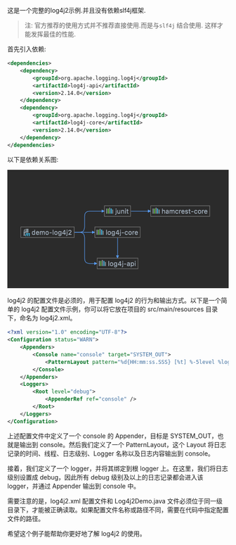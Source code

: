 这是一个完整的log4j2示例.并且没有依赖slf4j框架.

> 注: 官方推荐的使用方式并不推荐直接使用.而是与`slf4j` 结合使用. 这样才能发挥最佳的性能.

首先引入依赖:

```xml
<dependencies>
    <dependency>
        <groupId>org.apache.logging.log4j</groupId>
        <artifactId>log4j-api</artifactId>
        <version>2.14.0</version>
    </dependency>
    <dependency>
        <groupId>org.apache.logging.log4j</groupId>
        <artifactId>log4j-core</artifactId>
        <version>2.14.0</version>
    </dependency>
</dependencies>
```

以下是依赖关系图:

![](log4j2-maven-dep.png)

log4j2 的配置文件是必须的，用于配置 log4j2 的行为和输出方式。以下是一个简单的 log4j2 配置文件示例，你可以将它放在项目的 src/main/resources 目录下，命名为 log4j2.xml。

```xml
<?xml version="1.0" encoding="UTF-8"?>
<Configuration status="WARN">
    <Appenders>
        <Console name="console" target="SYSTEM_OUT">
            <PatternLayout pattern="%d{HH:mm:ss.SSS} [%t] %-5level %logger{36} - %msg%n" />
        </Console>
    </Appenders>
    <Loggers>
        <Root level="debug">
            <AppenderRef ref="console" />
        </Root>
    </Loggers>
</Configuration>
```


上述配置文件中定义了一个 console 的 Appender，目标是 SYSTEM_OUT，也就是输出到 console。然后我们定义了一个 PatternLayout，这个 Layout 将日志记录的时间、线程、日志级别、Logger 名称以及日志内容输出到 console。

接着，我们定义了一个 logger，并将其绑定到根 logger 上。在这里，我们将日志级别设置成 debug，因此所有 debug 级别及以上的日志记录都会进入该 logger，并通过 Appender 输出到 console 中。

需要注意的是，log4j2.xml 配置文件和 Log4j2Demo.java 文件必须位于同一级目录下，才能被正确读取。如果配置文件名称或路径不同，需要在代码中指定配置文件的路径。

希望这个例子能帮助你更好地了解 log4j2 的使用。